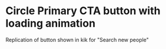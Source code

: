 # Circle Primary CTA button with loading animation

Replication of button shown in kik for &quot;Search new people&quot;